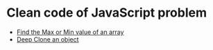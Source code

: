 # Clean code of JavaScript problem

+ [Find the Max or Min value of an array](./1.1_findMaxNumberofArray.js)
+ [Deep Clone an object](./2.1_deepClone_underscore.js)
